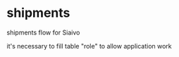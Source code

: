 # shipments
shipments flow for Siaivo

it's necessary to fill table "role" to allow application work
